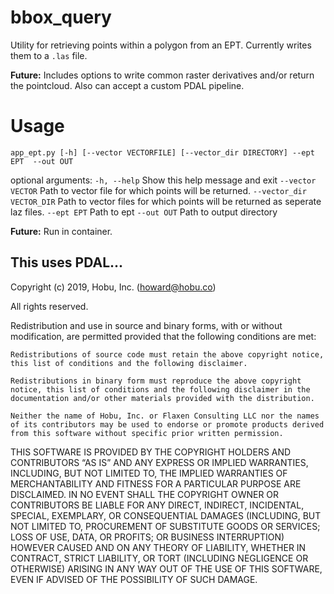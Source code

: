 # bbox_query
Utility for retrieving points within  a polygon from an EPT. Currently writes them to a `.las` file.

__Future:__ Includes options to write common raster derivatives and/or return the pointcloud.  Also can accept a custom PDAL pipeline.

# Usage
`app_ept.py [-h] [--vector VECTORFILE] [--vector_dir DIRECTORY] --ept EPT  --out OUT`
 
 optional arguments:
  `-h, --help`               Show this help message and exit
  `--vector VECTOR`          Path to vector file for which points will be returned.
  `--vector_dir VECTOR_DIR`  Path to vector files for which points will be returned as seperate laz files.
  `--ept EPT`                Path to ept
  `--out OUT`                Path to output directory

__Future:__ Run in container. 

## This uses PDAL...

Copyright (c) 2019, Hobu, Inc. (howard@hobu.co)

All rights reserved.

Redistribution and use in source and binary forms, with or without modification, are permitted provided that the following conditions are met:

    Redistributions of source code must retain the above copyright notice, this list of conditions and the following disclaimer.

    Redistributions in binary form must reproduce the above copyright notice, this list of conditions and the following disclaimer in the documentation and/or other materials provided with the distribution.

    Neither the name of Hobu, Inc. or Flaxen Consulting LLC nor the names of its contributors may be used to endorse or promote products derived from this software without specific prior written permission.

THIS SOFTWARE IS PROVIDED BY THE COPYRIGHT HOLDERS AND CONTRIBUTORS “AS IS” AND ANY EXPRESS OR IMPLIED WARRANTIES, INCLUDING, BUT NOT LIMITED TO, THE IMPLIED WARRANTIES OF MERCHANTABILITY AND FITNESS FOR A PARTICULAR PURPOSE ARE DISCLAIMED. IN NO EVENT SHALL THE COPYRIGHT OWNER OR CONTRIBUTORS BE LIABLE FOR ANY DIRECT, INDIRECT, INCIDENTAL, SPECIAL, EXEMPLARY, OR CONSEQUENTIAL DAMAGES (INCLUDING, BUT NOT LIMITED TO, PROCUREMENT OF SUBSTITUTE GOODS OR SERVICES; LOSS OF USE, DATA, OR PROFITS; OR BUSINESS INTERRUPTION) HOWEVER CAUSED AND ON ANY THEORY OF LIABILITY, WHETHER IN CONTRACT, STRICT LIABILITY, OR TORT (INCLUDING NEGLIGENCE OR OTHERWISE) ARISING IN ANY WAY OUT OF THE USE OF THIS SOFTWARE, EVEN IF ADVISED OF THE POSSIBILITY OF SUCH DAMAGE.
